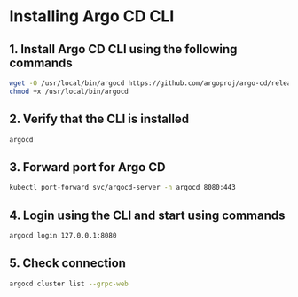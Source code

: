 # Installing Argo CD CLI

## 1. Install Argo CD CLI using the following commands

```bash
wget -O /usr/local/bin/argocd https://github.com/argoproj/argo-cd/releases/download/v2.8.1/argocd-linux-amd64
chmod +x /usr/local/bin/argocd
```

## 2. Verify that the CLI is installed

```bash
argocd
```

## 3. Forward port for Argo CD

```bash
kubectl port-forward svc/argocd-server -n argocd 8080:443
```

## 4. Login using the CLI and start using commands

```bash
argocd login 127.0.0.1:8080
```

## 5. Check connection

```bash
argocd cluster list --grpc-web
```
